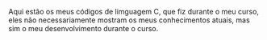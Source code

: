 Aqui estão os meus códigos de limguagem C, que fiz durante o meu curso, eles não necessariamente mostram os meus conhecimentos atuais, mas sim o meu desenvolvimento durante o curso.
